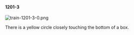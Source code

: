 #### 1201-3
![train-1201-3-0.png](https://github.com/lil-lab/nlvr/raw/master/nlvr/train/images/30/train-1201-3-0.png "train-1201-3-0.png")

There is a yellow circle closely touching the bottom of a box.
